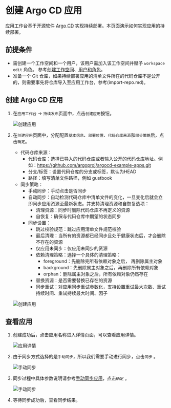# 创建 Argo CD 应用

应用工作台基于开源软件 [Argo CD](https://argo-cd.readthedocs.io/en/stable/) 实现持续部署。本页面演示如何实现应用的持续部署。

## 前提条件

- 需创建一个工作空间和一个用户，该用户需加入该工作空间并赋予 `workspace edit` 角色。
  参考[创建工作空间](../../../ghippo/user-guide/workspace/workspace.md)、[用户和角色](../../../ghippo/user-guide/access-control/user.md)。
- 准备一个 Git 仓库，如果持续部署应用的清单文件所在的代码仓库不是公开的，则需要事先将仓库导入至应用工作台，参考(import-repo.md)。

## 创建 Argo CD 应用

1. 在`应用工作台` -> `持续发布`页面中，点击`创建应用`按钮。

    ![创建应用](https://docs.daocloud.io/daocloud-docs-images/docs/amamba/images/argo01.png)

1. 在`创建应用`页面中，分配配置`基本信息`、`部署位置`、`代码仓库来源`和`同步策略`后，点击`确定`。

    - 代码仓库来源：
        - 代码仓库：选择已导入的代码仓库或者输入公开的代码仓库地址。例如：https://github.com/argoproj/argocd-example-apps.git
        - 分支/标签：设置代码仓库的分支或标签，默认为HEAD
        - 路径：填写清单文件路径，例如 gustbook
    - 同步策略：
        - 手动同步：手动点击是否同步
        - 自动同步：自动检测代码仓库中清单文件的变化，一旦变化后就会立即同步应用资源至最新状态。并支持清理资源和自恢复选项：
            - 清理资源：同步时删除代码仓库不再定义的资源
            - 自恢复：确保与代码仓库中期望的状态同步
        - 同步设置：
            - 跳过校验规范：跳过应用清单文件规范校验
            - 最后清理：当所有的资源都已经同步且处于健康状态后，才会删除不存在的资源
            - 仅应用未同步：仅应用未同步的资源
            - 依赖清理策略：选择一个具体的清理策略：
                - foreground：先删除完所有依赖对象之后， 再删除属主对象
                - background：先删除属主对象之后，再删除所有依赖对象
                - orphan：删除属主对象之后，所有依赖对象仍然存在
            - 替换资源：是否需要替换已存在的资源
            - 同步重试：对应用同步重试参数化，支持设置重试最大次数、重试持续时间、重试持续最大时间、因子

    ![创建应用](https://docs.daocloud.io/daocloud-docs-images/docs/amamba/images/argo02.png)

## 查看应用

1. 创建成功后，点击应用名称进入详情页面，可以查看应用详情。

    ![应用详情](https://docs.daocloud.io/daocloud-docs-images/docs/amamba/images/argo03.png)

1. 由于同步方式选择的是`手动同步`，所以我们需要手动进行同步，点击`同步` 。

    ![手动同步](https://docs.daocloud.io/daocloud-docs-images/docs/amamba/images/argo04.png)

1. 同步过程中具体参数说明请参考[手动同步应用](./sync-manually.md)，点击`确定` 。

    ![手动同步](https://docs.daocloud.io/daocloud-docs-images/docs/amamba/images/argo05.png)

1. 等待同步成功后，查看同步结果。
